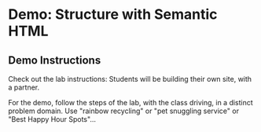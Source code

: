 # Demo: Structure with Semantic HTML

## Demo Instructions

Check out the lab instructions: Students will be building their own site, with a partner. 

For the demo, follow the steps of the lab, with the class driving, in a distinct problem domain. Use "rainbow recycling" or "pet snuggling service" or "Best Happy Hour Spots"...
